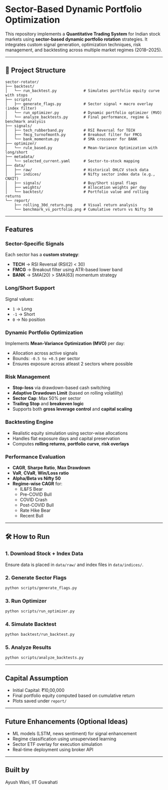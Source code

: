 
# Sector-Based Dynamic Portfolio Optimization

This repository implements a **Quantitative Trading System** for Indian stock markets using **sector-based dynamic portfolio rotation** strategies. It integrates custom signal generation, optimization techniques, risk management, and backtesting across multiple market regimes (2018–2025).

---

## 📂 Project Structure

```
sector-rotator/
├── backtest/
│   └── run_backtest.py            # Simulates portfolio equity curve with stops
├── scripts/
│   ├── generate_flags.py          # Sector signal + macro overlay (index filter)
│   └── run_optimizer.py           # Dynamic portfolio optimizer (MVO)
│   └── analyze_backtests.py       # Final performance, regime & benchmark analysis
├── signals/
│   ├── tech_rubberband.py         # RSI Reversal for TECH
│   ├── fmcg_turnofmonth.py        # Breakout filter for FMCG
│   └── bank_momentum.py           # SMA crossover for BANK
├── optimizer/
│   └── rule_based.py              # Mean-Variance Optimization with long/short
├── metadata/
│   └── selected_current.yaml      # Sector-to-stock mapping
├── data/
│   ├── raw/                       # Historical OHLCV stock data
│   ├── indices/                   # Nifty sector index data (e.g., CNXIT)
│   ├── signals/                   # Buy/Short signal flags
│   ├── weights/                   # Allocation weights per day
│   └── backtest/                  # Portfolio value and rolling returns
└── report/
    ├── rolling_30d_return.png     # Visual return analysis
    └── benchmark_vs_portfolio.png # Cumulative return vs Nifty 50
```

---

## Features

### Sector-Specific Signals
Each sector has a **custom strategy**:
- **TECH** → RSI Reversal (RSI(2) < 30)
- **FMCG** → Breakout filter using ATR-based lower band
- **BANK** → SMA(20) > SMA(63) momentum strategy

### Long/Short Support
Signal values:
- `1` → Long
- `-1` → Short
- `0` → No position

### Dynamic Portfolio Optimization
Implements **Mean-Variance Optimization (MVO)** per day:
- Allocation across active signals
- Bounds: `-0.5 to +0.5` per sector
- Ensures exposure across atleast 2 sectors where possible

### Risk Management
- **Stop-loss** via drawdown-based cash switching
- **Adaptive Drawdown Limit** (based on rolling volatility)
- **Sector Cap**: Max 50% per sector
- **Trailing Stop** and **breakeven logic**
- Supports both **gross leverage control** and **capital scaling**

### Backtesting Engine
- Realistic equity simulation using sector-wise allocations
- Handles flat exposure days and capital preservation
- Computes **rolling returns**, **portfolio curve**, **risk overlays**

### Performance Evaluation
- **CAGR**, **Sharpe Ratio**, **Max Drawdown**
- **VaR**, **CVaR**, **Win/Loss ratio**
- **Alpha/Beta vs Nifty 50**
- **Regime-wise CAGR** for:
  - IL&FS Bear
  - Pre-COVID Bull
  - COVID Crash
  - Post-COVID Bull
  - Rate Hike Bear
  - Recent Bull

---

## 🛠️ How to Run

### 1. Download Stock + Index Data
Ensure data is placed in `data/raw/` and index files in `data/indices/`.

### 2. Generate Sector Flags
```bash
python scripts/generate_flags.py
```

### 3. Run Optimizer
```bash
python scripts/run_optimizer.py
```

### 4. Simulate Backtest
```bash
python backtest/run_backtest.py
```

### 5. Analyze Results
```bash
python scripts/analyze_backtests.py
```

---

## Capital Assumption

- Initial Capital: ₹10,00,000
- Final portfolio equity computed based on cumulative return
- Plots saved under `report/`

---

## Future Enhancements (Optional Ideas)

- ML models (LSTM, news sentiment) for signal enhancement
- Regime classification using unsupervised learning
- Sector ETF overlay for execution simulation
- Real-time deployment using broker API

---

## Built by
Ayush Wani, IIT Guwahati
